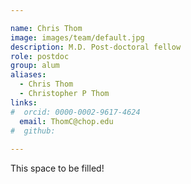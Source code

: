 ```yaml
---

name: Chris Thom
image: images/team/default.jpg
description: M.D. Post-doctoral fellow
role: postdoc
group: alum
aliases:
  - Chris Thom
  - Christopher P Thom
links:
#  orcid: 0000-0002-9617-4624
  email: ThomC@chop.edu
#  github: 
 
---
```


This space to be filled!
